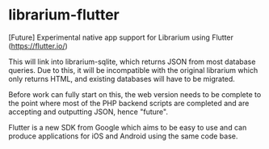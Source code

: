 # librarium-flutter
[Future] Experimental native app support for Librarium using Flutter (https://flutter.io/)

This will link into librarium-sqlite, which returns JSON from most database queries. Due to this, it will be incompatible with the original librarium which only returns HTML, and existing databases will have to be migrated.

Before work can fully start on this, the web version needs to be complete to the point where most of the PHP backend scripts are completed and are accepting and outputting JSON, hence "future".

Flutter is a new SDK from Google which aims to be easy to use and can produce applications for iOS and Android using the same code base.
